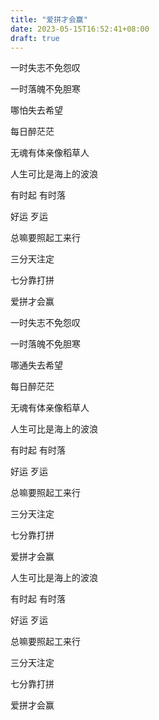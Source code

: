 ```yaml
---
title: "爱拼才会赢"
date: 2023-05-15T16:52:41+08:00
draft: true
---
```



一时失志不免怨叹

一时落魄不免胆寒

哪怕失去希望

每日醉茫茫

无魂有体亲像稻草人

人生可比是海上的波浪

有时起 有时落

好运 歹运

总嘛要照起工来行

三分天注定

七分靠打拼

爱拼才会赢

一时失志不免怨叹

一时落魄不免胆寒

哪通失去希望

每日醉茫茫

无魂有体亲像稻草人

人生可比是海上的波浪

有时起 有时落

好运 歹运

总嘛要照起工来行

三分天注定

七分靠打拼

爱拼才会赢

人生可比是海上的波浪

有时起 有时落

好运 歹运

总嘛要照起工来行

三分天注定

七分靠打拼

爱拼才会赢